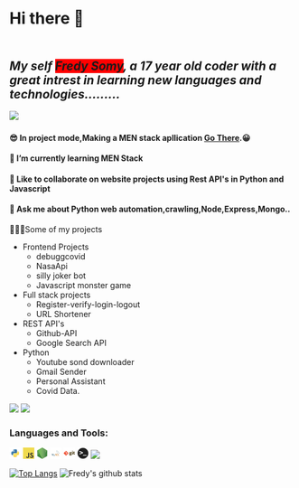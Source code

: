 # Hi there 👋
## _<br>My self <span style="background-color:red;">Fredy Somy</span>, a 17 year old coder with a great intrest in learning new languages and technologies.........</br>_
![](https://komarev.com/ghpvc/?username=fredysomy&color=010040&style=flat-square)
 #### 😎 In project mode,Making a MEN stack apllication <a href="https://github.com/fredysomy/MEN-stack-login-register"> Go There</a>.😀<br>
 #### 🌱 I’m currently learning MEN Stack<br>
 #### 👬 Like to collaborate on website projects using Rest API's in Python and Javascript<br>
 #### 💬 Ask me about Python web automation,crawling,Node,Express,Mongo..
👨🏻‍💻Some of my projects <br>
  * Frontend Projects
    * debuggcovid 
    * NasaApi
    * silly joker bot
    * Javascript monster game
  * Full stack projects
    * Register-verify-login-logout
    * URL Shortener
  * REST API's
    * Github-API
    * Google Search API
  * Python
    * Youtube sond downloader
    * Gmail Sender
    * Personal Assistant
    * Covid Data.
      
 
  [![](https://img.shields.io/badge/.-LinkedIn-Blue?style=for-the-badge&logo=linkedin)](https://www.linkedin.com/in/fredysomy/)
  [![](https://img.shields.io/badge/.-Gmail-Red?style=for-the-badge&logo=gmail)](mailto:fredysomy@gmail.com)
 

### Languages and Tools: 

<code><img height="20" src="https://raw.githubusercontent.com/github/explore/80688e429a7d4ef2fca1e82350fe8e3517d3494d/topics/python/python.png"></code>
<code><img height="20" src="https://raw.githubusercontent.com/github/explore/80688e429a7d4ef2fca1e82350fe8e3517d3494d/topics/javascript/javascript.png"></code>
<code><img height="20" src="https://raw.githubusercontent.com/github/explore/80688e429a7d4ef2fca1e82350fe8e3517d3494d/topics/nodejs/nodejs.png"></code>
<code><img height="20" src="https://raw.githubusercontent.com/github/explore/80688e429a7d4ef2fca1e82350fe8e3517d3494d/topics/mysql/mysql.png"></code>
<code><img height="20" src="https://raw.githubusercontent.com/github/explore/80688e429a7d4ef2fca1e82350fe8e3517d3494d/topics/git/git.png"></code>
<code><img height="20" src="https://raw.githubusercontent.com/github/explore/80688e429a7d4ef2fca1e82350fe8e3517d3494d/topics/terminal/terminal.png"></code>
<code><img height="20" src="https://res-4.cloudinary.com/crunchbase-production/image/upload/c_lpad,h_170,w_170,f_auto,b_white,q_auto:eco/rxvvemfp4ohbn07bqaah"></code>

[![Top Langs](https://github-readme-stats.vercel.app/api/top-langs/?username=fredysomy&&show_icons=true&title_color=151515&icon_color=bb2acf&text_color=151515&bg_color=ffffff)](https://github.com/fredysomy/)
![Fredy's github stats](https://github-readme-stats.vercel.app/api?username=fredysomy&show_icons=true&hide=["issues"])
